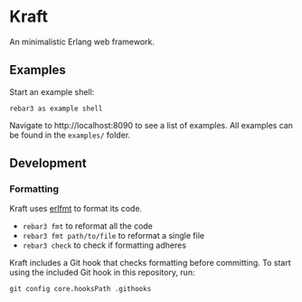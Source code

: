 # Kraft

An minimalistic Erlang web framework.

## Examples

Start an example shell:

```
rebar3 as example shell
```

Navigate to http://localhost:8090 to see a list of examples. All examples can be
found in the `examples/` folder.

## Development

### Formatting

Kraft uses [erlfmt][erlfmt] to format its code.

* `rebar3 fmt` to reformat all the code
* `rebar3 fmt path/to/file` to reformat a single file
* `rebar3 check` to check if formatting adheres

Kraft includes a Git hook that checks formatting before committing. To start
using the included Git hook in this repository, run:

```
git config core.hooksPath .githooks
```


[erlfmt]: https://github.com/WhatsApp/erlfmt
